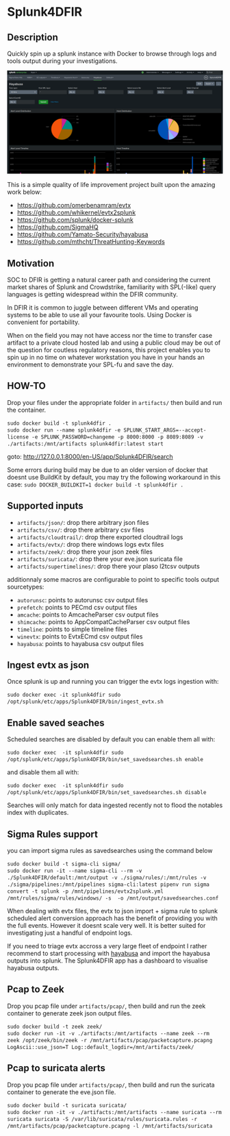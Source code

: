 # Splunk4DFIR

## Description

Quickly spin up a splunk instance with Docker to browse through logs and tools output during your investigations. 

![](doc/images/splunk4dfir_demo.png)

This is a simple quality of life improvement project built upon the amazing work below:

- https://github.com/omerbenamram/evtx
- https://github.com/whikernel/evtx2splunk
- https://github.com/splunk/docker-splunk
- https://github.com/SigmaHQ
- https://github.com/Yamato-Security/hayabusa
- https://github.com/mthcht/ThreatHunting-Keywords

## Motivation

SOC to DFIR is getting a natural career path and considering the current market shares of Splunk and Crowdstrike, familiarity with SPL(-like) query languages is getting widespread within the DFIR community.

In DFIR it is common to juggle between different VMs and operating systems to be able to use all your favourite tools. Using Docker is convenient for portability.

When on the field you may not have access  nor the time to transfer case artifact to a private cloud hosted lab and using a public cloud may be out of the question for coutless regulatory reasons, this project enables you to spin up in no time on whatever workstation you have in your hands an environment to demonstrate your SPL-fu and save the day.

 
## HOW-TO

Drop your files under the appropriate folder in `artifacts/` then build and run the container.

```
sudo docker build -t splunk4dfir .
sudo docker run --name splunk4dfir -e SPLUNK_START_ARGS=--accept-license -e SPLUNK_PASSWORD=changeme -p 8000:8000 -p 8089:8089 -v ./artifacts:/mnt/artifacts splunk4dfir:latest start
```

goto: http://127.0.0.1:8000/en-US/app/Splunk4DFIR/search

Some errors during build may be due to an older version of docker that doesnt use BuildKit by default, you may try the following workaround in this case: `sudo DOCKER_BUILDKIT=1 docker build -t splunk4dfir .`

## Supported inputs

- `artifacts/json/`: drop there arbitrary json files
- `artifacts/csv/`: drop there arbitrary csv files
- `artifacts/cloudtrail/`: drop there exported cloudtrail logs
- `artifacts/evtx/`: drop there windows logs evtx files
- `artifacts/zeek/`: drop there your json zeek files
- `artifacts/suricata/`: drop there your eve.json suricata file
- `artifacts/supertimelines/`: drop there your plaso l2tcsv outputs

additionnaly some macros are configurable to point to specific tools output sourcetypes:

- `autorunsc`: points to autorunsc csv output files
- `prefetch`: points to PECmd csv output files
- `amcache`: points to AmcacheParser csv output files
- `shimcache`: points to AppCompatCacheParser csv output files
- `timeline`: points to simple timeline files
- `winevtx`: points to EvtxECmd csv output files
- `hayabusa`: points to hayabusa csv output files


## Ingest evtx as json

Once splunk is up and running you can trigger the evtx logs ingestion with: 

```
sudo docker exec -it splunk4dfir sudo /opt/splunk/etc/apps/Splunk4DFIR/bin/ingest_evtx.sh
```

## Enable saved seaches

Scheduled searches are disabled by default you can enable them all with:

```
sudo docker exec  -it splunk4dfir sudo /opt/splunk/etc/apps/Splunk4DFIR/bin/set_savedsearches.sh enable
```

and disable them all with:

```
sudo docker exec  -it splunk4dfir sudo /opt/splunk/etc/apps/Splunk4DFIR/bin/set_savedsearches.sh disable
```

Searches will only match for  data ingested recently not to flood the notables index with duplicates.

## Sigma Rules support

you can import sigma rules as savedsearches using the command below

```
sudo docker build -t sigma-cli sigma/
sudo docker run -it --name sigma-cli --rm -v ./Splunk4DFIR/default:/mnt/output -v ./sigma/rules/:/mnt/rules -v ./sigma/pipelines:/mnt/pipelines sigma-cli:latest pipenv run sigma convert -t splunk -p /mnt/pipelines/evtx2splunk.yml /mnt/rules/sigma/rules/windows/ -s  -o /mnt/output/savedsearches.conf
```

When dealing with evtx files, the evtx to json import + sigma rule to splunk scheduled alert conversion approach has the benefit of providing you with the full events. However it doesnt scale very well. It is better suited for investigating just a handful of endpoint logs.

If you need to triage evtx accross a very large fleet of endpoint I rather recommend to start processing with [hayabusa](https://github.com/Yamato-Security/hayabusa) and import the hayabusa outputs into splunk. The Splunk4DFIR app has a dashboard to visualise hayabusa outputs.


## Pcap to Zeek

Drop you pcap file under `artifacts/pcap/`, then build and run the zeek container to generate zeek json output files. 

```
sudo docker build -t zeek zeek/
sudo docker run -it -v ./artifacts:/mnt/artifacts --name zeek --rm zeek /opt/zeek/bin/zeek -r /mnt/artifacts/pcap/packetcapture.pcapng LogAscii::use_json=T Log::default_logdir=/mnt/artifacts/zeek/
```

## Pcap to suricata alerts

Drop you pcap file under `artifacts/pcap/`, then build and run the suricata container to generate the eve.json file. 

```
sudo docker build -t suricata suricata/
sudo docker run -it -v ./artifacts:/mnt/artifacts --name suricata --rm suricata suricata -S /var/lib/suricata/rules/suricata.rules -r /mnt/artifacts/pcap/packetcapture.pcapng -l /mnt/artifacts/suricata
```




